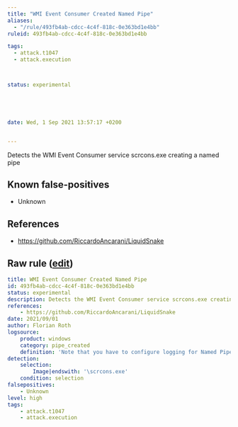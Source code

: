 ```yaml
---
title: "WMI Event Consumer Created Named Pipe"
aliases:
  - "/rule/493fb4ab-cdcc-4c4f-818c-0e363bd1e4bb"
ruleid: 493fb4ab-cdcc-4c4f-818c-0e363bd1e4bb

tags:
  - attack.t1047
  - attack.execution



status: experimental





date: Wed, 1 Sep 2021 13:57:17 +0200


---
```


Detects the WMI Event Consumer service scrcons.exe creating a named pipe

<!--more-->


## Known false-positives

* Unknown



## References

* https://github.com/RiccardoAncarani/LiquidSnake


## Raw rule ([edit](https://github.com/SigmaHQ/sigma/edit/master/rules/windows/pipe_created/pipe_created_susp_wmi_consumer_namedpipe.yml))
```yaml
title: WMI Event Consumer Created Named Pipe
id: 493fb4ab-cdcc-4c4f-818c-0e363bd1e4bb
status: experimental
description: Detects the WMI Event Consumer service scrcons.exe creating a named pipe
references:
    - https://github.com/RiccardoAncarani/LiquidSnake
date: 2021/09/01
author: Florian Roth
logsource:
    product: windows
    category: pipe_created
    definition: 'Note that you have to configure logging for Named Pipe Events in Sysmon config (Event ID 17 and Event ID 18). The basic configuration is in popular sysmon configuration (https://github.com/SwiftOnSecurity/sysmon-config), but it is worth verifying. You can also use other repo, e.g. https://github.com/Neo23x0/sysmon-config, https://github.com/olafhartong/sysmon-modular. How to test detection? You can check powershell script from this site https://svch0st.medium.com/guide-to-named-pipes-and-hunting-for-cobalt-strike-pipes-dc46b2c5f575'
detection:
    selection:
        Image|endswith: '\scrcons.exe'
    condition: selection
falsepositives:
    - Unknown
level: high
tags:
    - attack.t1047 
    - attack.execution
```
